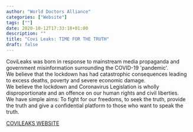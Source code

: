 ```yaml
---
author: "World Doctors Alliance"
categories: ["Website"]
tags: [""]
date: 2020-10-12T17:33:18+01:00
description: ""
title: "Covi Leaks: TIME FOR THE TRUTH"
draft: false
---
```


CoviLeaks was born in response to mainstream media propaganda and government misinformation surrounding the COVID-19 'pandemic'.   
We believe that the lockdown has had catastrophic consequences leading to excess deaths, poverty and severe economic damage.  
We believe the lockdown and Coronavirus Legislation is wholly disproportionate and an offence on our human rights and civil liberties.  
We have simple aims: To fight for our freedoms, to seek the truth, provide the truth and give a confidential platform to those who want to speak the truth.  

[COVILEAKS WEBSITE](https://covileaks.co.uk/)